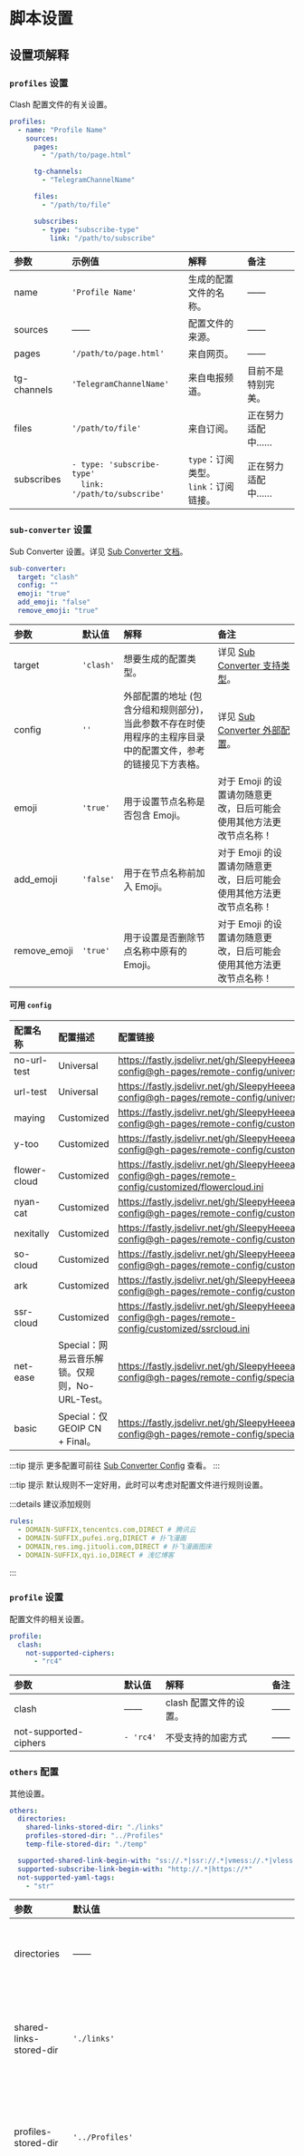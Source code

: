 # 脚本设置

## 设置项解释

### `profiles` 设置

Clash 配置文件的有关设置。

```yaml
profiles:
  - name: "Profile Name"
    sources:
      pages:
        - "/path/to/page.html"

      tg-channels:
        - "TelegramChannelName"

      files:
        - "/path/to/file"

      subscribes:
        - type: "subscribe-type"
          link: "/path/to/subscribe"
```

| 参数        | 示例值                                                                   | 解释                                       | 备注               |
| :---------- | :----------------------------------------------------------------------- | :----------------------------------------- | :----------------- |
| name        | `'Profile Name'`                                                         | 生成的配置文件的名称。                     | ——                 |
| sources     | ——                                                                       | 配置文件的来源。                           | ——                 |
| pages       | `'/path/to/page.html'`                                                   | 来自网页。                                 | ——                 |
| tg-channels | `'TelegramChannelName'`                                                  | 来自电报频道。                             | 目前不是特别完美。 |
| files       | `'/path/to/file'`                                                        | 来自订阅。                                 | 正在努力适配中……   |
| subscribes  | `- type: 'subscribe-type'`<br />&ensp;&ensp;`link: '/path/to/subscribe'` | `type`：订阅类型。<br />`link`：订阅链接。 | 正在努力适配中……   |

### `sub-converter` 设置

Sub Converter 设置。详见 [Sub Converter 文档](https://github.com/tindy2013/subconverter/blob/master/README-cn.md "subconverter/README-cn.md at master · tindy2013/subconverter")。

```yaml
sub-converter:
  target: "clash"
  config: ""
  emoji: "true"
  add_emoji: "false"
  remove_emoji: "true"
```

| 参数         | 默认值    | 解释                                                                                                          | 备注                                                                                                                                                                                                    |
| :----------- | :-------- | :------------------------------------------------------------------------------------------------------------ | :------------------------------------------------------------------------------------------------------------------------------------------------------------------------------------------------------ |
| target       | `'clash'` | 想要生成的配置类型。                                                                                          | 详见 [Sub Converter 支持类型](https://github.com/tindy2013/subconverter/blob/master/README-cn.md#%E6%94%AF%E6%8C%81%E7%B1%BB%E5%9E%8B "subconverter/README-cn.md at master · tindy2013/subconverter")。 |
| config       | `''`      | 外部配置的地址 (包含分组和规则部分)，当此参数不存在时使用程序的主程序目录中的配置文件，参考的链接见下方表格。 | 详见 [Sub Converter 外部配置](https://github.com/tindy2013/subconverter/blob/master/README-cn.md#%E5%A4%96%E9%83%A8%E9%85%8D%E7%BD%AE "subconverter/README-cn.md at master · tindy2013/subconverter")。 |
| emoji        | `'true'`  | 用于设置节点名称是否包含 Emoji。                                                                              | 对于 Emoji 的设置请勿随意更改，日后可能会使用其他方法更改节点名称！                                                                                                                                     |
| add_emoji    | `'false'` | 用于在节点名称前加入 Emoji。                                                                                  | 对于 Emoji 的设置请勿随意更改，日后可能会使用其他方法更改节点名称！                                                                                                                                     |
| remove_emoji | `'true'`  | 用于设置是否删除节点名称中原有的 Emoji。                                                                      | 对于 Emoji 的设置请勿随意更改，日后可能会使用其他方法更改节点名称！                                                                                                                                     |

#### 可用 `config`

| 配置名称     | 配置描述                                       | 配置链接                                                                                                            |
| :----------- | :--------------------------------------------- | :------------------------------------------------------------------------------------------------------------------ |
| no-url-test  | Universal                                      | <https://fastly.jsdelivr.net/gh/SleepyHeeead/subconverter-config@gh-pages/remote-config/universal/no-urltest.ini>   |
| url-test     | Universal                                      | <https://fastly.jsdelivr.net/gh/SleepyHeeead/subconverter-config@gh-pages/remote-config/universal/urltest.ini>      |
| maying       | Customized                                     | <https://fastly.jsdelivr.net/gh/SleepyHeeead/subconverter-config@gh-pages/remote-config/customized/maying.ini>      |
| y-too        | Customized                                     | <https://fastly.jsdelivr.net/gh/SleepyHeeead/subconverter-config@gh-pages/remote-config/customized/ytoo.ini>        |
| flower-cloud | Customized                                     | <https://fastly.jsdelivr.net/gh/SleepyHeeead/subconverter-config@gh-pages/remote-config/customized/flowercloud.ini> |
| nyan-cat     | Customized                                     | <https://fastly.jsdelivr.net/gh/SleepyHeeead/subconverter-config@gh-pages/remote-config/customized/nyancat.ini>     |
| nexitally    | Customized                                     | <https://fastly.jsdelivr.net/gh/SleepyHeeead/subconverter-config@gh-pages/remote-config/customized/nexitally.ini>   |
| so-cloud     | Customized                                     | <https://fastly.jsdelivr.net/gh/SleepyHeeead/subconverter-config@gh-pages/remote-config/customized/socloud.ini>     |
| ark          | Customized                                     | <https://fastly.jsdelivr.net/gh/SleepyHeeead/subconverter-config@gh-pages/remote-config/customized/ark.ini>         |
| ssr-cloud    | Customized                                     | <https://fastly.jsdelivr.net/gh/SleepyHeeead/subconverter-config@gh-pages/remote-config/customized/ssrcloud.ini>    |
| net-ease     | Special：网易云音乐解锁。仅规则，No-URL-Test。 | <https://fastly.jsdelivr.net/gh/SleepyHeeead/subconverter-config@gh-pages/remote-config/special/netease.ini>        |
| basic        | Special：仅 GEOIP CN + Final。                 | <https://fastly.jsdelivr.net/gh/SleepyHeeead/subconverter-config@gh-pages/remote-config/special/basic.ini>          |

:::tip 提示
更多配置可前往 [Sub Converter Config](https://github.com/SleepyHeeead/subconverter-config "SleepyHeeead/subconverter-config") 查看。
:::

:::tip 提示
默认规则不一定好用，此时可以考虑对配置文件进行规则设置。

:::details 建议添加规则

```yaml
rules:
  - DOMAIN-SUFFIX,tencentcs.com,DIRECT # 腾讯云
  - DOMAIN-SUFFIX,pufei.org,DIRECT # 扑飞漫画
  - DOMAIN,res.img.jituoli.com,DIRECT # 扑飞漫画图床
  - DOMAIN-SUFFIX,qyi.io,DIRECT # 浅忆博客
```

:::

### `profile` 设置

配置文件的相关设置。

```yaml
profile:
  clash:
    not-supported-ciphers:
      - "rc4"
```

| 参数                  | 默认值    | 解释                   | 备注 |
| :-------------------- | :-------- | :--------------------- | :--- |
| clash                 | ——        | clash 配置文件的设置。 | ——   |
| not-supported-ciphers | `- 'rc4'` | 不受支持的加密方式     | ——   |

### `others` 配置

其他设置。

```yaml
others:
  directories:
    shared-links-stored-dir: "./links"
    profiles-stored-dir: "../Profiles"
    temp-file-stored-dir: "./temp"

  supported-shared-link-begin-with: "ss://.*|ssr://.*|vmess://.*|vless://.*|trojan://.*"
  supported-subscribe-link-begin-with: "http://.*|https://*"
  not-supported-yaml-tags:
    - "str"
```

| 参数                                | 默认值                                                     | 解释                       | 备注         |
| :---------------------------------- | :--------------------------------------------------------- | :------------------------- | :----------- |
| directories                         | ——                                                         | 关于文件夹的设置。         | ——           |
| shared-links-stored-dir             | `'./links'`                                                | 保存链接文件的文件夹位置。 | ——           |
| profiles-stored-dir                 | `'../Profiles'`                                            | 保存配置文件的文件夹位置。 | ——           |
| temp-file-stored-dir                | `'./temp'`                                                 | 临时保存文件的文件夹位置。 | ——           |
| supported-shared-link-begin-with    | `'ss://.*\|ssr://.*\|vmess://.*\|vless://.*\|trojan://.*'` | 受支持的分享链接的开头。   | 正则表达式。 |
| supported-subscribe-link-begin-with | `'http://.*\|https://.*'`                                  | 受支持的订阅链接的开头。   | 正则表达式。 |
| not-supported-yaml-tags             | `- 'rc4'`                                                  | 不受支持的 YAML 标签。     | ——           |

## 设置示例

```yaml
profiles:
  - name: "Profile Name"
    sources:
      pages:
        - "/path/to/page.html"

      tg-channels:
        - "TelegramChannelName"

      files:
        - "/path/to/file"

      subscribes:
        - type: "subscribe-type"
          link: "/path/to/subscribe"

sub-converter:
  target: "clash"
  config: ""
  emoji: "true"
  add_emoji: "false"
  remove_emoji: "true"

profile:
  clash:
    not-supported-ciphers:
      - "rc4"

others:
  directories:
    shared-links-stored-dir: "./links"
    profiles-stored-dir: "../Profiles"
    temp-file-stored-dir: "./temp"

  supported-shared-link-begin-with: "ss://.*|ssr://.*|vmess://.*|vless://.*|trojan://.*"
  supported-subscribe-link-begin-with: "http://.*|https://*"
  not-supported-yaml-tags:
    - "str"
```

